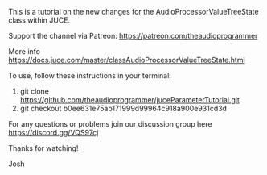 This is a tutorial on the new changes for the AudioProcessorValueTreeState class within JUCE.

Support the channel via Patreon: https://patreon.com/theaudioprogrammer

More info https://docs.juce.com/master/classAudioProcessorValueTreeState.html

To use, follow these instructions in your terminal:

1. git clone https://github.com/theaudioprogrammer/juceParameterTutorial.git
2. git checkout b0ee631e75ab171999d99964c918a900e931cd3d

For any questions or problems join our discussion group here https://discord.gg/VQS97cj

Thanks for watching!

Josh




